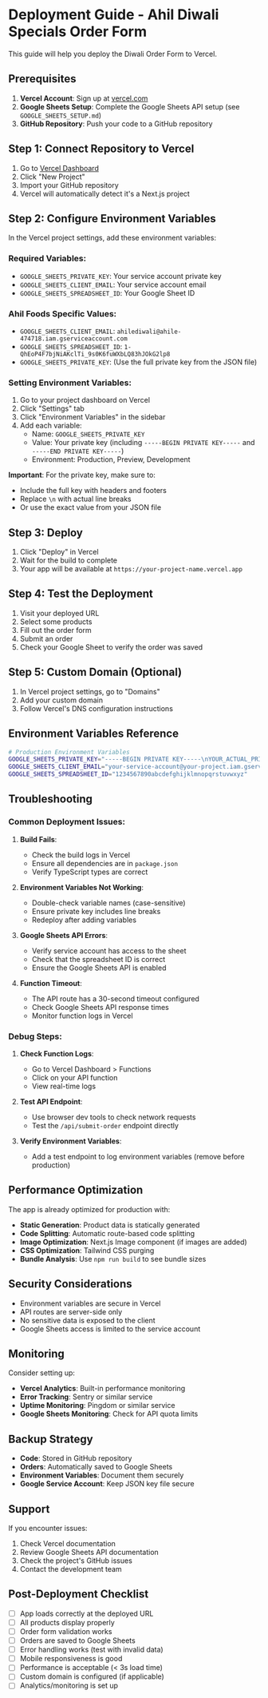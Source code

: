 # Deployment Guide - Ahil Diwali Specials Order Form

This guide will help you deploy the Diwali Order Form to Vercel.

## Prerequisites

1. **Vercel Account**: Sign up at [vercel.com](https://vercel.com)
2. **Google Sheets Setup**: Complete the Google Sheets API setup (see `GOOGLE_SHEETS_SETUP.md`)
3. **GitHub Repository**: Push your code to a GitHub repository

## Step 1: Connect Repository to Vercel

1. Go to [Vercel Dashboard](https://vercel.com/dashboard)
2. Click "New Project"
3. Import your GitHub repository
4. Vercel will automatically detect it's a Next.js project

## Step 2: Configure Environment Variables

In the Vercel project settings, add these environment variables:

### Required Variables:
- `GOOGLE_SHEETS_PRIVATE_KEY`: Your service account private key
- `GOOGLE_SHEETS_CLIENT_EMAIL`: Your service account email
- `GOOGLE_SHEETS_SPREADSHEET_ID`: Your Google Sheet ID

### Ahil Foods Specific Values:
- `GOOGLE_SHEETS_CLIENT_EMAIL`: `ahilediwali@ahile-474718.iam.gserviceaccount.com`
- `GOOGLE_SHEETS_SPREADSHEET_ID`: `1-QhEoP4F7bjNiAKclTi_9s0K6fuWXbLQ83hJOkG2lp8`
- `GOOGLE_SHEETS_PRIVATE_KEY`: (Use the full private key from the JSON file)

### Setting Environment Variables:
1. Go to your project dashboard on Vercel
2. Click "Settings" tab
3. Click "Environment Variables" in the sidebar
4. Add each variable:
   - Name: `GOOGLE_SHEETS_PRIVATE_KEY`
   - Value: Your private key (including `-----BEGIN PRIVATE KEY-----` and `-----END PRIVATE KEY-----`)
   - Environment: Production, Preview, Development

**Important**: For the private key, make sure to:
- Include the full key with headers and footers
- Replace `\n` with actual line breaks
- Or use the exact value from your JSON file

## Step 3: Deploy

1. Click "Deploy" in Vercel
2. Wait for the build to complete
3. Your app will be available at `https://your-project-name.vercel.app`

## Step 4: Test the Deployment

1. Visit your deployed URL
2. Select some products
3. Fill out the order form
4. Submit an order
5. Check your Google Sheet to verify the order was saved

## Step 5: Custom Domain (Optional)

1. In Vercel project settings, go to "Domains"
2. Add your custom domain
3. Follow Vercel's DNS configuration instructions

## Environment Variables Reference

```bash
# Production Environment Variables
GOOGLE_SHEETS_PRIVATE_KEY="-----BEGIN PRIVATE KEY-----\nYOUR_ACTUAL_PRIVATE_KEY_HERE\n-----END PRIVATE KEY-----\n"
GOOGLE_SHEETS_CLIENT_EMAIL="your-service-account@your-project.iam.gserviceaccount.com"
GOOGLE_SHEETS_SPREADSHEET_ID="1234567890abcdefghijklmnopqrstuvwxyz"
```

## Troubleshooting

### Common Deployment Issues:

1. **Build Fails**:
   - Check the build logs in Vercel
   - Ensure all dependencies are in `package.json`
   - Verify TypeScript types are correct

2. **Environment Variables Not Working**:
   - Double-check variable names (case-sensitive)
   - Ensure private key includes line breaks
   - Redeploy after adding variables

3. **Google Sheets API Errors**:
   - Verify service account has access to the sheet
   - Check that the spreadsheet ID is correct
   - Ensure the Google Sheets API is enabled

4. **Function Timeout**:
   - The API route has a 30-second timeout configured
   - Check Google Sheets API response times
   - Monitor function logs in Vercel

### Debug Steps:

1. **Check Function Logs**:
   - Go to Vercel Dashboard > Functions
   - Click on your API function
   - View real-time logs

2. **Test API Endpoint**:
   - Use browser dev tools to check network requests
   - Test the `/api/submit-order` endpoint directly

3. **Verify Environment Variables**:
   - Add a test endpoint to log environment variables (remove before production)

## Performance Optimization

The app is already optimized for production with:

- **Static Generation**: Product data is statically generated
- **Code Splitting**: Automatic route-based code splitting
- **Image Optimization**: Next.js Image component (if images are added)
- **CSS Optimization**: Tailwind CSS purging
- **Bundle Analysis**: Use `npm run build` to see bundle sizes

## Security Considerations

- Environment variables are secure in Vercel
- API routes are server-side only
- No sensitive data is exposed to the client
- Google Sheets access is limited to the service account

## Monitoring

Consider setting up:

- **Vercel Analytics**: Built-in performance monitoring
- **Error Tracking**: Sentry or similar service
- **Uptime Monitoring**: Pingdom or similar service
- **Google Sheets Monitoring**: Check for API quota limits

## Backup Strategy

- **Code**: Stored in GitHub repository
- **Orders**: Automatically saved to Google Sheets
- **Environment Variables**: Document them securely
- **Google Service Account**: Keep JSON key file secure

## Support

If you encounter issues:

1. Check Vercel documentation
2. Review Google Sheets API documentation
3. Check the project's GitHub issues
4. Contact the development team

## Post-Deployment Checklist

- [ ] App loads correctly at the deployed URL
- [ ] All products display properly
- [ ] Order form validation works
- [ ] Orders are saved to Google Sheets
- [ ] Error handling works (test with invalid data)
- [ ] Mobile responsiveness is good
- [ ] Performance is acceptable (< 3s load time)
- [ ] Custom domain is configured (if applicable)
- [ ] Analytics/monitoring is set up
